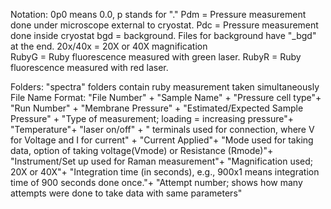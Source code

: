 Notation: 
0p0 means 0.0, p stands for "."
Pdm = Pressure measurement done under microscope external to cryostat.
Pdc = Pressure measurement done inside cryostat
bgd = background.
Files for background have "_bgd" at the end.
 20x/40x = 20X or 40X magnification   
 RubyG = Ruby fluorescence measured with green laser.
 RubyR = Ruby fluorescence measured with red laser.        

Folders:
"spectra" folders contain ruby measurement taken simultaneously 
File Name Format:
"File Number" +
"Sample Name" +
"Pressure cell type"+
"Run Number" +
"Membrane Pressure" +
"Estimated/Expected Sample Pressure" +
"Type of measurement; loading = increasing pressure"+
"Temperature"+
"laser on/off" +
" terminals used for connection, where V for Voltage and I for current" +
"Current Applied"+
"Mode used for taking data, option of taking voltage(Vmode) or Resistance (Rmode)"+
"Instrument/Set up used for Raman measurement"+
"Magnification used; 20X or 40X"+
"Integration time (in seconds), e.g., 900x1 means integration time of 900 seconds done once."+
"Attempt number; shows how many attempts were done to take data with same parameters" 
